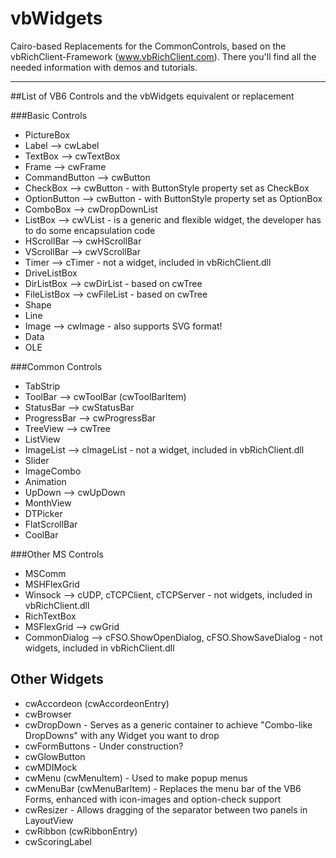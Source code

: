 vbWidgets
=========

Cairo-based Replacements for the CommonControls, based on the vbRichClient-Framework (www.vbRichClient.com). 
There you'll find all the needed information with demos and tutorials.

***
##List of VB6 Controls and the vbWidgets equivalent or replacement
  
###Basic Controls
* PictureBox	
* Label --> cwLabel
* TextBox --> cwTextBox
* Frame --> cwFrame
* CommandButton --> cwButton
* CheckBox --> cwButton - with ButtonStyle property set as CheckBox
* OptionButton --> cwButton - with ButtonStyle property set as OptionBox
* ComboBox --> cwDropDownList
* ListBox --> cwVList - is a generic and flexible widget, the developer has to do some encapsulation code
* HScrollBar --> cwHScrollBar
* VScrollBar --> cwVScrollBar
* Timer --> cTimer - not a widget, included in vbRichClient.dll
* DriveListBox
* DirListBox --> cwDirList - based on cwTree
* FileListBox --> cwFileList - based on cwTree
* Shape
* Line
* Image --> cwImage - also supports SVG format!
* Data
* OLE

###Common Controls
* TabStrip
* ToolBar --> cwToolBar (cwToolBarItem)
* StatusBar --> cwStatusBar
* ProgressBar --> cwProgressBar
* TreeView --> cwTree
* ListView
* ImageList --> cImageList - not a widget, included in vbRichClient.dll
* Slider
* ImageCombo 
* Animation
* UpDown --> cwUpDown
* MonthView
* DTPicker
* FlatScrollBar
* CoolBar

###Other MS Controls
* MSComm
* MSHFlexGrid
* Winsock --> cUDP, cTCPClient, cTCPServer - not widgets, included in vbRichClient.dll
* RichTextBox
* MSFlexGrid --> cwGrid
* CommonDialog --> cFSO.ShowOpenDialog, cFSO.ShowSaveDialog - not widgets, included in vbRichClient.dll

## Other Widgets
* cwAccordeon (cwAccordeonEntry)
* cwBrowser
* cwDropDown - Serves as a generic container to achieve "Combo-like DropDowns" with any Widget you want to drop
* cwFormButtons - Under construction?
* cwGlowButton
* cwMDIMock
* cwMenu (cwMenuItem) - Used to make popup menus
* cwMenuBar (cwMenuBarItem) - Replaces the menu bar of the VB6 Forms, enhanced with icon-images and option-check support
* cwResizer - Allows dragging of the separator between two panels in LayoutView
* cwRibbon (cwRibbonEntry)
* cwScoringLabel
